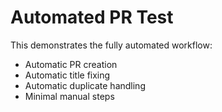 # Automated PR Test

This demonstrates the fully automated workflow:
- Automatic PR creation
- Automatic title fixing
- Automatic duplicate handling
- Minimal manual steps

